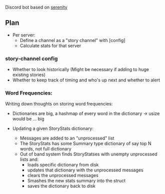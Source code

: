 Discord bot based on [serenity](https://github.com/serenity-rs/serenity)




## Plan

* Per server:
    * Define a channel as a "story channel" with [config]
    * Calculate stats for that server
    

### story-channel config
* Whether to look historically (Might be necessary if adding to huge existing stories)
* Whether to keep track of timing and who's up next and whether to alert


### Word Frequencies:
Writing down thoughts on storing word frequencies:
* Dictionaries are big, a hashmap of every word in the dictionary -> usize would be ... big

* Updating a given StoryStats dictionary:
  * Messages are added to an "unprocessed" list
  * The StoryStats has some Summary type dictionary of say top N words, not full dictionary
  * Out of band system finds StoryStatses with unempty unprocessed lists and:
    * loads specific dictionary from disk
    * updates that dictionary with the unprocessed messages
    * clears the unprocessed messages
    * Smashes the new stats summary into the struct
    * saves the dictionary back to disk